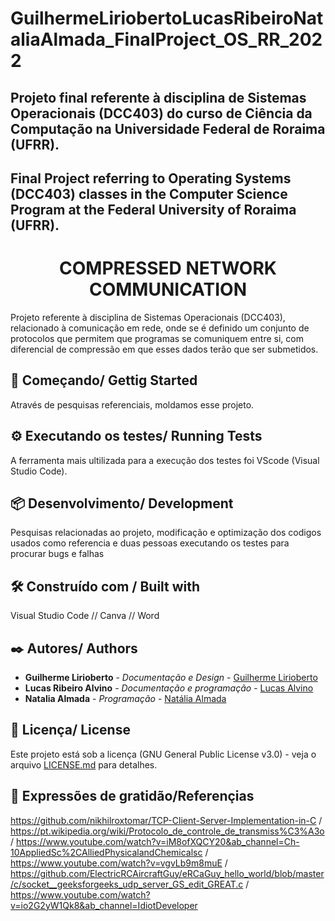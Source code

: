 # GuilhermeLiriobertoLucasRibeiroNataliaAlmada_FinalProject_OS_RR_2022
## Projeto final referente à disciplina de Sistemas Operacionais (DCC403) do curso de Ciência da Computação na Universidade Federal de Roraima (UFRR).
## Final Project referring to Operating Systems (DCC403) classes in the Computer Science Program at the Federal University of Roraima (UFRR).


<h1 align="center"> COMPRESSED NETWORK COMMUNICATION </h1>

Projeto referente à disciplina de Sistemas Operacionais (DCC403), relacionado à comunicação em rede, onde se é definido um conjunto de protocolos que permitem que programas se comuniquem entre si, com diferencial de compressão em que esses dados terão que ser submetidos.


## 🚀 Começando/ Gettig Started

Através de pesquisas referenciais, moldamos esse projeto.

## ⚙️ Executando os testes/ Running Tests

A ferramenta mais ultilizada para a execução dos testes foi VScode (Visual Studio Code).

## 📦 Desenvolvimento/ Development

Pesquisas relacionadas ao projeto, modificação e optimização dos codigos usados como referencia e duas pessoas executando os testes para procurar bugs e falhas

## 🛠️ Construído com / Built with

Visual Studio Code //
Canva //
Word 

## ✒️ Autores/ Authors

* **Guilherme Lirioberto** - *Documentação e Design* - [Guilherme Lirioberto](https://github.com/Liriogui)
* **Lucas Ribeiro Alvino** - *Documentação e programação* - [Lucas Alvino](https://github.com/LuKasAlvino)
* **Natalia Almada** - *Programação* - [Natália Almada](https://github.com/nataliaalmada)

## 📄 Licença/ License

Este projeto está sob a licença (GNU General Public License v3.0) - veja o arquivo [LICENSE.md](https://github.com/Liriogui/GuilhermeLiriobertoLucasRibeiro_FinalProject_OS_RR_2022/blob/main/LICENSE) para detalhes.

## 🎁 Expressões de gratidão/Referençias
https://github.com/nikhilroxtomar/TCP-Client-Server-Implementation-in-C / https://pt.wikipedia.org/wiki/Protocolo_de_controle_de_transmiss%C3%A3o / https://www.youtube.com/watch?v=iM8ofXQCY20&ab_channel=Ch-10AppliedSc%2CAlliedPhysicalandChemicalsc / https://www.youtube.com/watch?v=vgvLb9m8muE / https://github.com/ElectricRCAircraftGuy/eRCaGuy_hello_world/blob/master/c/socket__geeksforgeeks_udp_server_GS_edit_GREAT.c / https://www.youtube.com/watch?v=io2G2yW1Qk8&ab_channel=IdiotDeveloper 


